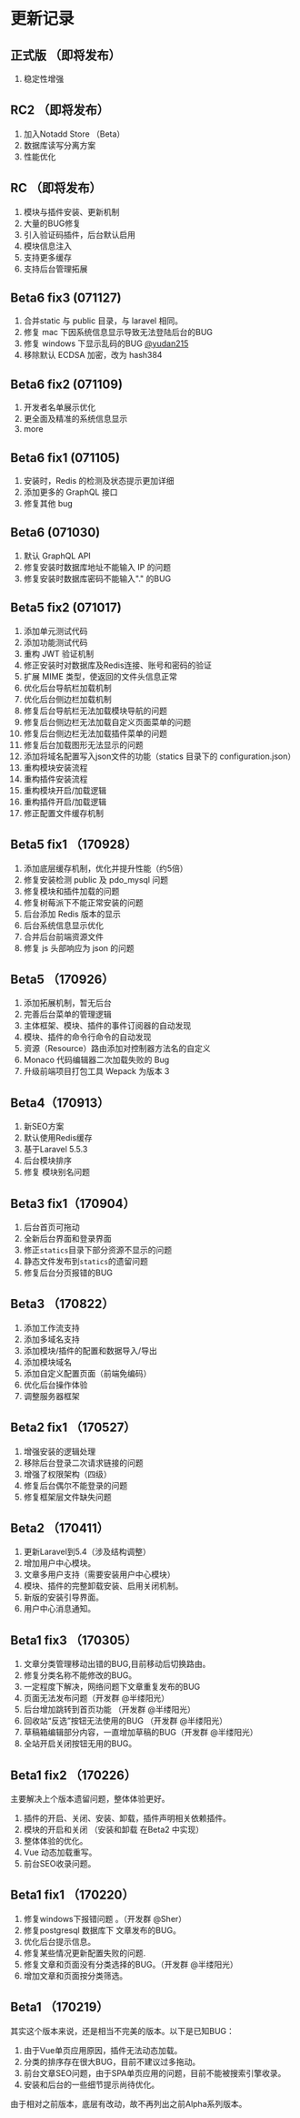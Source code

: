 # 更新记录

## 正式版 （即将发布）

1. 稳定性增强

## RC2 （即将发布）

1. 加入Notadd Store （Beta）
2. 数据库读写分离方案
3. 性能优化


## RC （即将发布）

1. 模块与插件安装、更新机制
3. 大量的BUG修复
4. 引入验证码插件，后台默认启用
5. 模块信息注入
6. 支持更多缓存
7. 支持后台管理拓展

## Beta6 fix3 (071127)

1. 合并static 与 public 目录，与 laravel 相同。
2. 修复 mac 下因系统信息显示导致无法登陆后台的BUG
3. 修复 windows 下显示乱码的BUG [@yudan215](https://github.com/yudan215)
4. 移除默认 ECDSA 加密，改为 hash384 


## Beta6 fix2 (071109)

1. 开发者名单展示优化
2. 更全面及精准的系统信息显示
3. more

## Beta6 fix1 (071105)

1. 安装时，Redis 的检测及状态提示更加详细
2. 添加更多的 GraphQL 接口
3. 修复其他 bug

## Beta6 (071030)

1. 默认 GraphQL API
2. 修复安装时数据库地址不能输入 IP 的问题
3. 修复安装时数据库密码不能输入"." 的BUG

## Beta5 fix2 (071017)

1. 添加单元测试代码
2. 添加功能测试代码
3. 重构 JWT 验证机制
4. 修正安装时对数据库及Redis连接、账号和密码的验证
5. 扩展 MIME 类型，使返回的文件头信息正常
6. 优化后台导航栏加载机制
7. 优化后台侧边栏加载机制
8. 修复后台导航栏无法加载模块导航的问题
9. 修复后台侧边栏无法加载自定义页面菜单的问题
10. 修复后台侧边栏无法加载插件菜单的问题
11. 修复后台加载图形无法显示的问题
12. 添加将域名配置写入json文件的功能（statics 目录下的 configuration.json）
13. 重构模块安装流程
14. 重构插件安装流程
15. 重构模块开启/加载逻辑
16. 重构插件开启/加载逻辑
17. 修正配置文件缓存机制

## Beta5 fix1 （170928）

1. 添加底层缓存机制，优化并提升性能（约5倍）
2. 修复安装检测 public 及 pdo_mysql 问题
3. 修复模块和插件加载的问题
4. 修复树莓派下不能正常安装的问题
5. 后台添加 Redis 版本的显示
6. 后台系统信息显示优化
7. 合并后台前端资源文件
8. 修复 js 头部响应为 json 的问题

## Beta5 （170926）

1. 添加拓展机制，暂无后台
2. 完善后台菜单的管理逻辑
3. 主体框架、模块、插件的事件订阅器的自动发现
4. 模块、插件的命令行命令的自动发现
5. 资源（Resource）路由添加对控制器方法名的自定义
6. Monaco 代码编辑器二次加载失败的 Bug
7. 升级前端项目打包工具 Wepack 为版本 3

## Beta4（170913）

1. 新SEO方案
2. 默认使用Redis缓存 
3. 基于Laravel 5.5.3
4. 后台模块排序
5. 修复 模块别名问题

## Beta3 fix1（170904）

1. 后台首页可拖动
2. 全新后台界面和登录界面
3. 修正`statics`目录下部分资源不显示的问题
4. 静态文件发布到`statics`的遗留问题
5. 修复后台分页报错的BUG

## Beta3 （170822）

1. 添加工作流支持
2. 添加多域名支持
3. 添加模块/插件的配置和数据导入/导出
4. 添加模块域名
5. 添加自定义配置页面（前端免编码）
6. 优化后台操作体验
7. 调整服务器框架

## Beta2 fix1 （170527）

1. 增强安装的逻辑处理
2. 移除后台登录二次请求链接的问题
3. 增强了权限架构（四级）
4. 修复后台偶尔不能登录的问题
5. 修复框架层文件缺失问题

## Beta2 （170411）

1. 更新Laravel到5.4（涉及结构调整）
2. 增加用户中心模块。
3. 文章多用户支持（需要安装用户中心模块）
4. 模块、插件的完整卸载安装、启用关闭机制。
5. 新版的安装引导界面。
6. 用户中心消息通知。

## Beta1 fix3 （170305）
1. 文章分类管理移动出错的BUG,目前移动后切换路由。
2. 修复分类名称不能修改的BUG。
3. 一定程度下解决，网络问题下文章重复发布的BUG
4. 页面无法发布问题（开发群 @半缕阳光）
5. 后台增加跳转到首页功能 （开发群 @半缕阳光）
6. 回收站“反选”按钮无法使用的BUG （开发群 @半缕阳光）
7. 草稿箱编辑部分内容，一直增加草稿的BUG（开发群 @半缕阳光）
8. 全站开启关闭按钮无用的BUG。

## Beta1 fix2 （170226）

主要解决上个版本遗留问题，整体体验更好。
1. 插件的开启、关闭、安装、卸载，插件声明相关依赖插件。
2. 模块的开启和关闭 （安装和卸载 在Beta2 中实现）
3. 整体体验的优化。
4. Vue 动态加载重写。
5. 前台SEO收录问题。

## Beta1 fix1 （170220）

1. 修复windows下报错问题 。（开发群 @Sher）
2. 修复postgresql 数据库下 文章发布的BUG。
3. 优化后台提示信息。
4. 修复某些情况更新配置失败的问题.
5. 修复文章和页面没有分类选择的BUG。（开发群 @半缕阳光）
6. 增加文章和页面按分类筛选。


##  Beta1 （170219）

其实这个版本来说，还是相当不完美的版本。以下是已知BUG：

1. 由于Vue单页应用原因，插件无法动态加载。
2. 分类的排序存在很大BUG，目前不建议过多拖动。
3. 前台文章SEO问题，由于SPA单页应用的问题，目前不能被搜索引擎收录。
4. 安装和后台的一些细节提示尚待优化。

由于相对之前版本，底层有改动，故不再列出之前Alpha系列版本。

